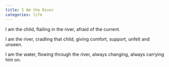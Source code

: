 ```yaml
---
title: I Am the River
categories: life
---
```

I am the child,
flailing in the river,
afraid of the current.

I am the river,
cradling that child,
giving comfort,
support,
unfelt and unseen.

I am the water,
flowing through the river,
always changing,
always carrying him on.
